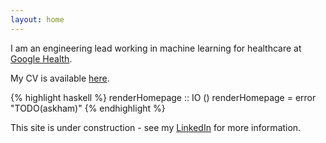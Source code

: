 ```yaml
---
layout: home
---
```


I am an engineering lead working in machine learning for healthcare at [Google Health](https://health.google).

My CV is available [here](cv.pdf).

{% highlight haskell %}
renderHomepage :: IO ()
renderHomepage = error "TODO(askham)"
{% endhighlight %}

This site is under construction - see my [LinkedIn](https://linkedin.com/in/harryaskham) for more information.
